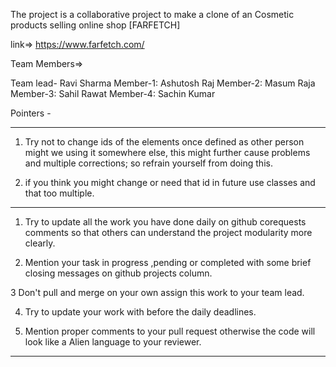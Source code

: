 The project is a collaborative project to make a clone of an Cosmetic products selling online shop
[FARFETCH]

link=> https://www.farfetch.com/

Team Members=>

Team lead- Ravi Sharma
Member-1:  Ashutosh Raj 
Member-2:  Masum Raja
Member-3:  Sahil Rawat
Member-4:  Sachin Kumar


Pointers -

*****************************************
1. Try not to change ids of the elements once defined as other person might we using it somewhere else,
this might further cause problems and multiple corrections; so refrain yourself from doing this.

2. if you think you might change or need that id in future use classes and that too multiple.

**************************************

 1. Try to update all the work you have done daily on github corequests comments so that others can understand
 the project modularity more clearly.

 2. Mention your task in progress ,pending or completed with some brief closing messages on github projects column.

 3 Don't pull and merge on your own assign this work to your team lead.

 4. Try to update your work with before the daily deadlines.

 5. Mention proper comments to your pull request otherwise the code will look like a Alien language to your reviewer.

*****************************************************************************************


